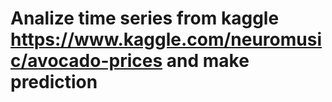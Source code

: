 # Analize time series from kaggle https://www.kaggle.com/neuromusic/avocado-prices and make prediction
